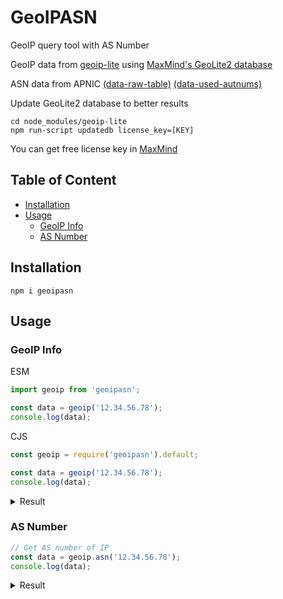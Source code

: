 # GeoIPASN

GeoIP query tool with AS Number

GeoIP data from [geoip-lite](https://www.npmjs.com/package/geoip-lite) using [MaxMind's GeoLite2 database](https://dev.maxmind.com/geoip/geolite2-free-geolocation-data)

ASN data from APNIC [(data-raw-table)](https://thyme.apnic.net/current/data-raw-table) [(data-used-autnums)](https://thyme.apnic.net/current/data-used-autnums)

Update GeoLite2 database to better results

```
cd node_modules/geoip-lite
npm run-script updatedb license_key=[KEY]
```

You can get free license key in [MaxMind](https://www.maxmind.com/en/accounts/current/license-key)

## Table of Content

- [Installation](#installation)
- [Usage](#usage)
  - [GeoIP Info](#geoip-info)
  - [AS Number](#as-number)

## Installation

```
npm i geoipasn
```

## Usage

### GeoIP Info

ESM

```js
import geoip from 'geoipasn';

const data = geoip('12.34.56.78');
console.log(data);
```

CJS

```js
const geoip = require('geoipasn').default;

const data = geoip('12.34.56.78');
console.log(data);
```

<details><summary>Result</summary>

```js
{
  ip: IP { label: '12.34.56.78' },
  country: { code: 'US', name: 'United States of America' },
  region: 'Ohio',
  city: 'Dayton',
  coordinate: { latitude: 39.6438, longtitude: -84.1743, range: 5 },
  timezone: 'America/New_York',
  time: 2022-09-24T02:47:59.000Z,
  as: { number: 7018, name: 'ATT-INTERNET4' },
  service: ''
}
```

</details>

### AS Number

```js
// Get AS number of IP
const data = geoip.asn('12.34.56.78');
console.log(data);
```

<details><summary>Result</summary>

```js
{ ip: IP { label: '12.34.56.78' }, number: 7018, name: 'ATT-INTERNET4' }
```

</details>
